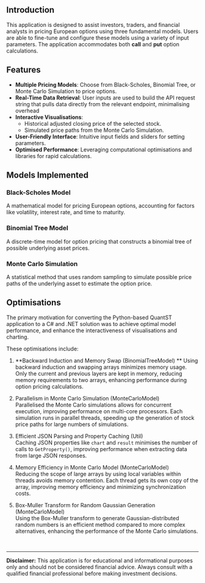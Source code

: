 ## Introduction

This application is designed to assist investors, traders, and financial analysts in pricing European options using
three fundamental models. Users are able to fine-tune and configure these models using a variety of input parameters. The application accommodates both **call** and **put** option calculations.

## Features

- **Multiple Pricing Models**: Choose from Black-Scholes, Binomial Tree, or Monte Carlo Simulation to price options.
- **Real-Time Data Retrieval**: User inputs are used to build the API request string that pulls data directly from the relevant endpoint, minimalising overhead
- **Interactive Visualisations**:
    - Historical adjusted closing price of the selected stock.
    - Simulated price paths from the Monte Carlo Simulation.
- **User-Friendly Interface**: Intuitive input fields and sliders for setting parameters.
- **Optimised Performance**: Leveraging computational optimisations and libraries for rapid calculations.

## Models Implemented

### Black-Scholes Model

A mathematical model for pricing European options, accounting for factors like volatility, interest rate, and time to
maturity.

### Binomial Tree Model

A discrete-time model for option pricing that constructs a binomial tree of possible underlying asset prices.

### Monte Carlo Simulation

A statistical method that uses random sampling to simulate possible price paths of the underlying asset to estimate the
option price.

## Optimisations

The primary motivation for converting the Python-based QuantST application to a C# and .NET solution was to achieve optimal model performance, and enhance the interactiveness of visualisations and charting.  

These optimisations include:

1. **Backward Induction and Memory Swap (BinomialTreeModel)  **
   Using backward induction and swapping arrays minimizes memory usage. Only the current and previous layers are kept in memory, reducing memory requirements to two arrays, enhancing performance during option pricing calculations.

2. Parallelism in Monte Carlo Simulation (MonteCarloModel)  
   Parallelised the Monte Carlo simulations allows for concurrent execution, improving performance on multi-core processors. Each simulation runs in parallel threads, speeding up the generation of stock price paths for large numbers of simulations.

3. Efficient JSON Parsing and Property Caching (Util)  
   Caching JSON properties like `chart` and `result` minimises the number of calls to `GetProperty()`, improving performance when extracting data from large JSON responses.

4. Memory Efficiency in Monte Carlo Model (MonteCarloModel)  
   Reducing the scope of large arrays by using local variables within threads avoids memory contention. Each thread gets its own copy of the array, improving memory efficiency and minimizing synchronization costs.

5. Box-Muller Transform for Random Gaussian Generation (MonteCarloModel)  
   Using the Box-Muller transform to generate Gaussian-distributed random numbers is an efficient method compared to more complex alternatives, enhancing the performance of the Monte Carlo simulations.

<br>

<hr>

**Disclaimer:** This application is for educational and informational purposes only and should not be considered financial advice. Always consult with a qualified financial professional before making investment decisions.